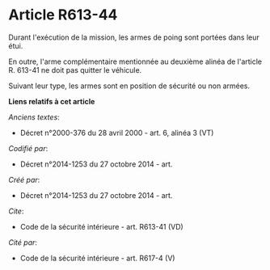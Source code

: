 # Article R613-44

Durant l'exécution de la mission, les armes de poing sont portées dans leur étui. 

En outre, l'arme complémentaire mentionnée au deuxième alinéa de l'article R. 613-41 ne doit pas quitter le véhicule. 

Suivant leur type, les armes sont en position de sécurité ou non armées.

**Liens relatifs à cet article**

_Anciens textes_:

  - Décret n°2000-376 du 28 avril 2000 - art. 6, alinéa 3 (VT)

_Codifié par_:

  - Décret n°2014-1253 du 27 octobre 2014 - art.

_Créé par_:

  - Décret n°2014-1253 du 27 octobre 2014 - art.

_Cite_:

  - Code de la sécurité intérieure - art. R613-41 (VD)

_Cité par_:

  - Code de la sécurité intérieure - art. R617-4 (V)
